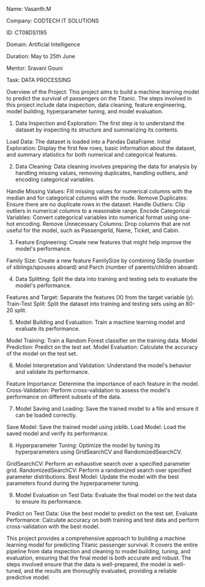 Name: Vasanth.M

Company: CODTECH IT SOLUTIONS

ID: CT08DS1195

Domain: Artificial Intelligence

Duration: May to 25th June

Mentor: Sravani Gouni





Task: DATA PROCESSING



Overview of the Project:
This project aims to build a machine learning model to predict the survival of passengers on the Titanic. The steps involved in this project include data inspection, data cleaning, feature engineering, model building, hyperparameter tuning, and model evaluation. 

1. Data Inspection and Exploration:
The first step is to understand the dataset by inspecting its structure and summarizing its contents.

Load Data: The dataset is loaded into a Pandas DataFrame.
Initial Exploration: Display the first few rows, basic information about the dataset, and summary statistics for both numerical and categorical features.

2. Data Cleaning:
Data cleaning involves preparing the data for analysis by handling missing values, removing duplicates, handling outliers, and encoding categorical variables.

Handle Missing Values: Fill missing values for numerical columns with the median and for categorical columns with the mode.
Remove Duplicates: Ensure there are no duplicate rows in the dataset.
Handle Outliers: Clip outliers in numerical columns to a reasonable range.
Encode Categorical Variables: Convert categorical variables into numerical format using one-hot encoding.
Remove Unnecessary Columns: Drop columns that are not useful for the model, such as PassengerId, Name, Ticket, and Cabin.

3. Feature Engineering:
Create new features that might help improve the model's performance.

Family Size: Create a new feature FamilySize by combining SibSp (number of siblings/spouses aboard) and Parch (number of parents/children aboard).

4. Data Splitting:
Split the data into training and testing sets to evaluate the model's performance.

Features and Target: Separate the features (X) from the target variable (y).
Train-Test Split: Split the dataset into training and testing sets using an 80-20 split.

5. Model Building and Evaluation:
Train a machine learning model and evaluate its performance.

Model Training: Train a Random Forest classifier on the training data.
Model Prediction: Predict on the test set.
Model Evaluation: Calculate the accuracy of the model on the test set.

6. Model Interpretation and Validation:
Understand the model's behavior and validate its performance.

Feature Importance: Determine the importance of each feature in the model.
Cross-Validation: Perform cross-validation to assess the model's performance on different subsets of the data.

7. Model Saving and Loading:
Save the trained model to a file and ensure it can be loaded correctly.

Save Model: Save the trained model using joblib.
Load Model: Load the saved model and verify its performance.

8. Hyperparameter Tuning:
Optimize the model by tuning its hyperparameters using GridSearchCV and RandomizedSearchCV.

GridSearchCV: Perform an exhaustive search over a specified parameter grid.
RandomizedSearchCV: Perform a randomized search over specified parameter distributions.
Best Model: Update the model with the best parameters found during the hyperparameter tuning.

9. Model Evaluation on Test Data:
Evaluate the final model on the test data to ensure its performance.

Predict on Test Data: Use the best model to predict on the test set.
Evaluate Performance: Calculate accuracy on both training and test data and perform cross-validation with the best model.

This project provides a comprehensive approach to building a machine learning model for predicting Titanic passenger survival. It covers the entire pipeline from data inspection and cleaning to model building, tuning, and evaluation, ensuring that the final model is both accurate and robust. The steps involved ensure that the data is well-prepared, the model is well-tuned, and the results are thoroughly evaluated, providing a reliable predictive model.
